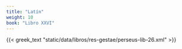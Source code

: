 ```yaml
---
title: "Latín"
weight: 10
book: "Libro XXVI"
---
```

{{< greek_text "static/data/libros/res-gestae/perseus-lib-26.xml" >}}